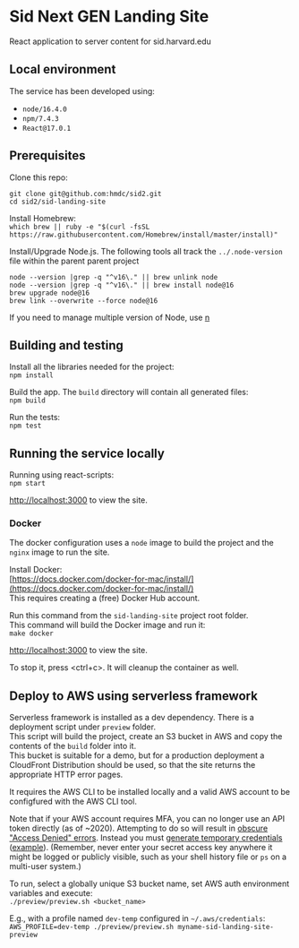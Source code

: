 # Sid Next GEN Landing Site
React application to server content for sid.harvard.edu

## Local environment
The service has been developed using:
* `node/16.4.0`
* `npm/7.4.3`
* `React@17.0.1`

## Prerequisites
Clone this repo:
```
git clone git@github.com:hmdc/sid2.git
cd sid2/sid-landing-site
```

Install Homebrew:  
`which brew || ruby -e "$(curl -fsSL https://raw.githubusercontent.com/Homebrew/install/master/install)"`

Install/Upgrade Node.js. The following tools all track the `../.node-version` file within the parent parent project
```
node --version |grep -q "^v16\." || brew unlink node
node --version |grep -q "^v16\." || brew install node@16
brew upgrade node@16
brew link --overwrite --force node@16
```
If you need to manage multiple version of Node, use [n](https://github.com/tj/n)

## Building and testing
Install all the libraries needed for the project:  
`npm install`

Build the app. The `build` directory will contain all generated files:  
`npm build`

Run the tests:  
`npm test`

## Running the service locally
Running using react-scripts:  
`npm start`

[http://localhost:3000](http://localhost:3000) to view the site.

### Docker
The docker configuration uses a `node` image to build the project and the `nginx` image to run the site.

Install Docker:  
[https://docs.docker.com/docker-for-mac/install/](https://docs.docker.com/docker-for-mac/install/)  
This requires creating a (free) Docker Hub account.

Run this command from the `sid-landing-site` project root folder.  
This command will build the Docker image and run it:  
`make docker`

[http://localhost:3000](http://localhost:3000) to view the site.

To stop it, press <ctrl+c>. It will cleanup the container as well.

## Deploy to AWS using serverless framework
Serverless framework is installed as a dev dependency. There is a deployment script under `preview` folder.  
This script will build the project, create an S3 bucket in AWS and copy the contents of the `build` folder into it.  
This bucket is suitable for a demo, but for a production deployment a CloudFront Distribution should be used, so that the site returns the appropriate HTTP error pages.

It requires the AWS CLI to be installed locally and a valid AWS account to be configfured with the AWS CLI tool.  

Note that if your AWS account requires MFA, you can no longer use an API token directly (as of ~2020). Attempting to do so will result in [obscure "Access Denied" errors](https://github.com/serverless/serverless/issues/4285#issuecomment-338177829). Instead you must [generate temporary credentials](https://aws.amazon.com/premiumsupport/knowledge-center/authenticate-mfa-cli/) ([example](https://wiki.harvard.edu/confluence/display/HMDC/Terraforming+Sid#TerraformingSid-Generateasessiontoken)).
(Remember, never enter your secret access key anywhere it might be logged or publicly visible, such as your shell history file or `ps` on a multi-user system.)

To run, select a globally unique S3 bucket name, set AWS auth environment variables and execute:  
`./preview/preview.sh <bucket_name>`

E.g., with a profile named `dev-temp` configured in `~/.aws/credentials`:  
`AWS_PROFILE=dev-temp ./preview/preview.sh myname-sid-landing-site-preview`

